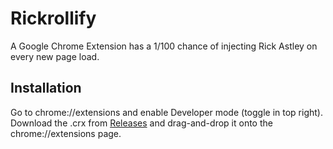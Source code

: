 # Rickrollify

A Google Chrome Extension has a 1/100 chance of injecting Rick Astley on every new page load.

## Installation
Go to chrome://extensions and enable Developer mode (toggle in top right).
Download the .crx from [Releases](https://github.com/youreabot/Rickrollify/releases) and drag-and-drop it onto the chrome://extensions page.
